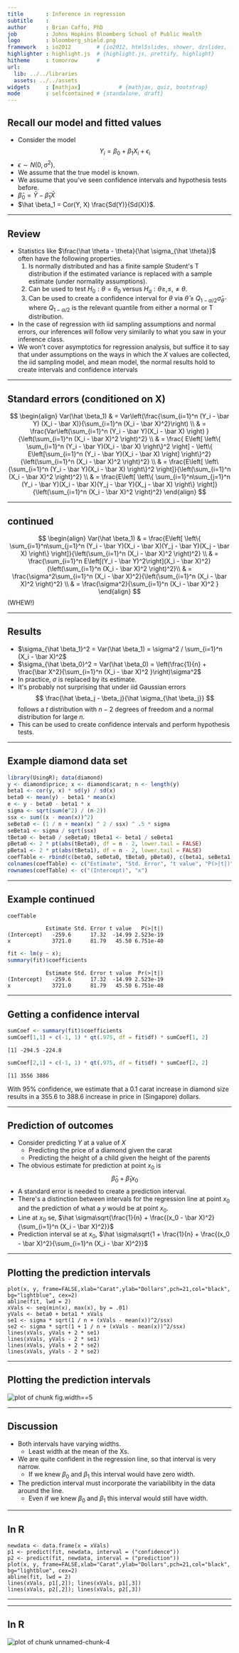 ```yaml
---
title       : Inference in regression
subtitle    : 
author      : Brian Caffo, PhD
job         : Johns Hopkins Bloomberg School of Public Health
logo        : bloomberg_shield.png
framework   : io2012        # {io2012, html5slides, shower, dzslides, ...}
highlighter : highlight.js  # {highlight.js, prettify, highlight}
hitheme     : tomorrow      # 
url:
  lib: ../../libraries
  assets: ../../assets
widgets     : [mathjax]            # {mathjax, quiz, bootstrap}
mode        : selfcontained # {standalone, draft}
---
```



## Recall our model and fitted values
* Consider the model
$$
Y_i = \beta_0 + \beta_1 X_i + \epsilon_i
$$
* $\epsilon \sim N(0, \sigma^2)$. 
* We assume that the true model is known.
* We assume that you've seen confidence intervals and hypothesis tests before.
* $\hat \beta_0 = \bar Y - \hat \beta_1 \bar X$
* $\hat \beta_1 = Cor(Y, X) \frac{Sd(Y)}{Sd(X)}$.

---
## Review
* Statistics like $\frac{\hat \theta - \theta}{\hat \sigma_{\hat \theta}}$ often have the following properties.
    1. Is normally distributed and has a finite sample Student's T distribution if the estimated variance is replaced with a sample estimate (under normality assumptions).
    3. Can be used to test $H_0 : \theta = \theta_0$ versus $H_a : \theta \geq, \leq, \neq \theta$.
    4. Can be used to create a confidence interval for $\theta$ via $\hat \theta \pm Q_{1-\alpha/2} \hat \sigma_{\hat \theta}$
    where $Q_{1-\alpha/2}$ is the relevant quantile from either a normal or T distribution.
* In the case of regression with iid sampling assumptions and normal errors, our inferences will follow
very similarily to what you saw in your inference class.
* We won't cover asymptotics for regression analysis, but suffice it to say that under assumptions 
on the ways in which the $X$ values are collected, the iid sampling model, and mean model, 
the normal results hold to create intervals and confidence intervals

---
## Standard errors (conditioned on X)
$$
\begin{align}
Var(\hat \beta_1) & =
Var\left(\frac{\sum_{i=1}^n (Y_i - \bar Y) (X_i - \bar X)}{\sum_{i=1}^n (X_i - \bar X)^2}\right) \\
& = \frac{Var\left(\sum_{i=1}^n (Y_i - \bar Y)(X_i - \bar X) \right) }{\left(\sum_{i=1}^n (X_i - \bar X)^2 \right)^2} \\
& = \frac{ E\left[ \left\{ \sum_{i=1}^n (Y_i - \bar Y)(X_i - \bar X) \right\}^2 \right]  - \left\{ E\left[\sum_{i=1}^n (Y_i - \bar Y)(X_i - \bar X) \right] \right\}^2}{\left(\sum_{i=1}^n (X_i - \bar X)^2 \right)^2} \\
& = \frac{E\left[ \left\{\sum_{i=1}^n (Y_i - \bar Y)(X_i - \bar X) \right\}^2 \right]}{\left(\sum_{i=1}^n (X_i - \bar X)^2 \right)^2} \\
& = \frac{E\left[ \left\{ \sum_{i=1}^n\sum_{j=1}^n (Y_i - \bar Y)(X_i - \bar X)(Y_j - \bar Y)(X_j - \bar X)  \right\} \right]}{\left(\sum_{i=1}^n (X_i - \bar X)^2 \right)^2}
\end{align}
$$

---
## continued
$$
\begin{align}
Var(\hat \beta_1) & = \frac{E\left[ \left\{ \sum_{i=1}^n\sum_{j=1}^n (Y_i - \bar Y)(X_i - \bar X)(Y_j - \bar Y)(X_j - \bar X)  \right\} \right]}{\left(\sum_{i=1}^n (X_i - \bar X)^2 \right)^2} \\
& = \frac{\sum_{i=1}^n E\left[(Y_i - \bar Y)^2\right](X_i - \bar X)^2}{\left(\sum_{i=1}^n (X_i - \bar X)^2 \right)^2}\\
& = \frac{\sigma^2\sum_{i=1}^n (X_i - \bar X)^2}{\left(\sum_{i=1}^n (X_i - \bar X)^2 \right)^2} \\
& = \frac{\sigma^2}{\sum_{i=1}^n (X_i - \bar X)^2 }
\end{align} 
$$
(WHEW!)

---
## Results
* $\sigma_{\hat \beta_1}^2 = Var(\hat \beta_1) = \sigma^2 / \sum_{i=1}^n (X_i - \bar X)^2$
* $\sigma_{\hat \beta_0}^2 = Var(\hat \beta_0)  = \left(\frac{1}{n} + \frac{\bar X^2}{\sum_{i=1}^n (X_i - \bar X)^2 }\right)\sigma^2$
* In practice, $\sigma$ is replaced by its estimate.
* It's probably not surprising that under iid Gaussian errors
$$
\frac{\hat \beta_j - \beta_j}{\hat \sigma_{\hat \beta_j}}
$$
follows a $t$ distribution with $n-2$ degrees of freedom and a normal distribution for large $n$.
* This can be used to create confidence intervals and perform
hypothesis tests.

---
## Example diamond data set

```r
library(UsingR); data(diamond)
y <- diamond$price; x <- diamond$carat; n <- length(y)
beta1 <- cor(y, x) * sd(y) / sd(x)
beta0 <- mean(y) - beta1 * mean(x)
e <- y - beta0 - beta1 * x
sigma <- sqrt(sum(e^2) / (n-2)) 
ssx <- sum((x - mean(x))^2)
seBeta0 <- (1 / n + mean(x) ^ 2 / ssx) ^ .5 * sigma 
seBeta1 <- sigma / sqrt(ssx)
tBeta0 <- beta0 / seBeta0; tBeta1 <- beta1 / seBeta1
pBeta0 <- 2 * pt(abs(tBeta0), df = n - 2, lower.tail = FALSE)
pBeta1 <- 2 * pt(abs(tBeta1), df = n - 2, lower.tail = FALSE)
coefTable <- rbind(c(beta0, seBeta0, tBeta0, pBeta0), c(beta1, seBeta1, tBeta1, pBeta1))
colnames(coefTable) <- c("Estimate", "Std. Error", "t value", "P(>|t|)")
rownames(coefTable) <- c("(Intercept)", "x")
```


---
## Example continued


```r
coefTable
```

```
            Estimate Std. Error t value   P(>|t|)
(Intercept)   -259.6      17.32  -14.99 2.523e-19
x             3721.0      81.79   45.50 6.751e-40
```

```r
fit <- lm(y ~ x); 
summary(fit)$coefficients
```

```
            Estimate Std. Error t value  Pr(>|t|)
(Intercept)   -259.6      17.32  -14.99 2.523e-19
x             3721.0      81.79   45.50 6.751e-40
```


---
## Getting a confidence interval

```r
sumCoef <- summary(fit)$coefficients
sumCoef[1,1] + c(-1, 1) * qt(.975, df = fit$df) * sumCoef[1, 2]
```

```
[1] -294.5 -224.8
```

```r
sumCoef[2,1] + c(-1, 1) * qt(.975, df = fit$df) * sumCoef[2, 2]
```

```
[1] 3556 3886
```

With 95% confidence, we estimate that a 0.1 carat increase in
diamond size results in a 355.6 to 388.6 increase in price in (Singapore) dollars.

---
## Prediction of outcomes
* Consider predicting $Y$ at a value of $X$
  * Predicting the price of a diamond given the carat
  * Predicting the height of a child given the height of the parents
* The obvious estimate for prediction at point $x_0$ is 
$$
\hat \beta_0 + \hat \beta_1 x_0
$$
* A standard error is needed to create a prediction interval.
* There's a distinction between intervals for the regression
  line at point $x_0$ and the prediction of what a $y$ would be
  at point $x_0$. 
* Line at $x_0$ se, $\hat \sigma\sqrt{\frac{1}{n} +  \frac{(x_0 - \bar X)^2}{\sum_{i=1}^n (X_i - \bar X)^2}}$
* Prediction interval se at $x_0$, $\hat \sigma\sqrt{1 + \frac{1}{n} + \frac{(x_0 - \bar X)^2}{\sum_{i=1}^n (X_i - \bar X)^2}}$

---
## Plotting the prediction intervals

```
plot(x, y, frame=FALSE,xlab="Carat",ylab="Dollars",pch=21,col="black", bg="lightblue", cex=2)
abline(fit, lwd = 2)
xVals <- seq(min(x), max(x), by = .01)
yVals <- beta0 + beta1 * xVals
se1 <- sigma * sqrt(1 / n + (xVals - mean(x))^2/ssx)
se2 <- sigma * sqrt(1 + 1 / n + (xVals - mean(x))^2/ssx)
lines(xVals, yVals + 2 * se1)
lines(xVals, yVals - 2 * se1)
lines(xVals, yVals + 2 * se2)
lines(xVals, yVals - 2 * se2)
```

---
## Plotting the prediction intervals
<div class="rimage center"><img src="fig/fig.width==5.png" title="plot of chunk fig.width==5" alt="plot of chunk fig.width==5" class="plot" /></div>


---
## Discussion
* Both intervals have varying widths.
  * Least width at the mean of the Xs.
* We are quite confident in the regression line, so that 
  interval is very narrow.
  * If we knew $\beta_0$ and $\beta_1$ this interval would have zero width.
* The prediction interval must incorporate the variabilibity
  in the data around the line.
  * Even if we knew $\beta_0$ and $\beta_1$ this interval would still have width.

---

## In R
```
newdata <- data.frame(x = xVals)
p1 <- predict(fit, newdata, interval = ("confidence"))
p2 <- predict(fit, newdata, interval = ("prediction"))
plot(x, y, frame=FALSE,xlab="Carat",ylab="Dollars",pch=21,col="black", bg="lightblue", cex=2)
abline(fit, lwd = 2)
lines(xVals, p1[,2]); lines(xVals, p1[,3])
lines(xVals, p2[,2]); lines(xVals, p2[,3])
```

---
---
## In R
<div class="rimage center"><img src="fig/unnamed-chunk-4.png" title="plot of chunk unnamed-chunk-4" alt="plot of chunk unnamed-chunk-4" class="plot" /></div>


  
  
  
  
  
  




